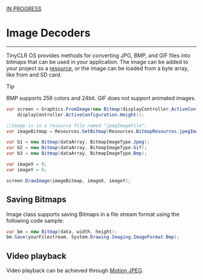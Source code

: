 [IN PROGRESS](error.md) 
# Image Decoders
---
TinyCLR OS provides methods for converting JPG, BMP, and GIF files into bitmaps that can be used in your application. The image can be added to your project as a [resource](resources.md), or the image can be loaded from a byte array, like from and SD card.

> [!Tip]
> BMP supports 256 colors and 24bit.
> GIF does not support animated images.

```cs
var screen = Graphics.FromImage(new Bitmap(displayController.ActiveConfiguration.Width,
    displayController.ActiveConfiguration.Height));

//Image is in a resource file named "jpegImageFile":
var imageBitmap = Resources.GetBitmap(Resources.BitmapResources.jpegImageFile);

var b1 = new Bitmap(dataArray, BitmapImageType.Jpeg);
var b2 = new Bitmap(dataArray, BitmapImageType.Gif);
var b3 = new Bitmap(dataArray, BitmapImageType.Bmp);  

var imageX = 0;
var imageY = 0;

screen.DrawImage(imageBitmap, imageX, imageY);
```

## Saving Bitmaps 
Image class supports saving Bitmaps in a file stream format using the following code sample:

```cs
var bm = new Bitmap(data, width, height);
bm.Save(yourFilestream, System.Drawing.Imaging.ImageFormat.Bmp);
```

## Video playback
Video playback can be achieved through [Motion JPEG](mjpeg-video.md).
